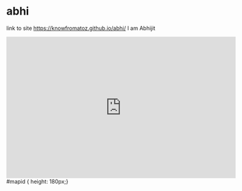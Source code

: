 # abhi
link to site https://knowfromatoz.github.io/abhi/
I am Abhijit


<iframe width="600" height="371" seamless frameborder="0" scrolling="no" src="https://docs.google.com/spreadsheets/d/1CVOYU4I8YXZBbbZR1MhE44hSoKspU2FPMQ44NBwRmXE/pubchart?oid=1278420987&amp;format=interactive"></iframe>
 <link rel="stylesheet" href="https://unpkg.com/leaflet@1.0.3/dist/leaflet.css" />
 <script src="https://unpkg.com/leaflet@1.0.3/dist/leaflet.js"></script>
 <div id="mapid"></div>
#mapid { height: 180px;}
